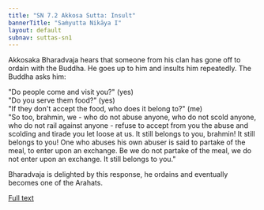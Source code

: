```yaml
---
title: "SN 7.2 Akkosa Sutta: Insult"
bannerTitle: "Saṁyutta Nikāya I" 
layout: default 
subnav: suttas-sn1
---
```


Akkosaka Bharadvaja hears that someone from his clan has gone off to ordain with the Buddha. He goes up to him and insults him repeatedly. The Buddha asks him:  

"Do people come and visit you?" (yes)  
"Do you serve them food?" (yes)  
"If they don't accept the food, who does it belong to?" (me)  
"So too, brahmin, we - who do not abuse anyone, who do not scold anyone, who do not rail against anyone - refuse to accept from you the abuse and scolding and tirade you let loose at us. It still belongs to you, brahmin! It still belongs to you! One who abuses his own abuser is said to partake of the meal, to enter upon an exchange. Be we do not partake of the meal, we do not enter upon an exchange. It still belongs to you."  

Bharadvaja is delighted by this response, he ordains and eventually becomes one of the Arahats.

[Full text](https://www.dhammatalks.org/suttas/SN/SN7_2.html)
